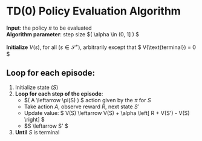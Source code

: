 # TD(0) Policy Evaluation Algorithm

**Input**: the policy $\pi$ to be evaluated  
**Algorithm parameter**: step size $( \alpha \in (0, 1] ) $

**Initialize** $V(s)$, for all $( s \in \mathcal{S}^+ )$, arbitrarily except that $ V(\text{terminal}) = 0 $

## Loop for each episode:
1. Initialize state $( S )$
2. **Loop for each step of the episode**:
   - $( A \leftarrow \pi(S) ) $ action given by the $\pi$ for $S$
   - Take action $A$, observe reward $R$, next state $S'$
   - Update value:
     $
     V(S) \leftarrow V(S) + \alpha \left[ R + V(S') - V(S) \right]
     $
   - $S \leftarrow S' $
3. **Until** $S$ is terminal

    